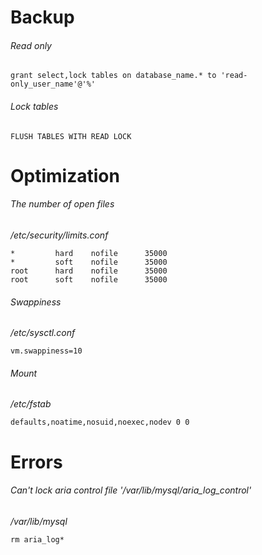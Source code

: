 # Backup

###### Read only
```
grant select,lock tables on database_name.* to 'read-only_user_name'@'%'
```

###### Lock tables
```
FLUSH TABLES WITH READ LOCK
```

# Optimization

###### The number of open files

_/etc/security/limits.conf_

```
*         hard    nofile      35000
*         soft    nofile      35000
root      hard    nofile      35000
root      soft    nofile      35000
```

######  Swappiness

_/etc/sysctl.conf_

```
vm.swappiness=10
```

###### Mount

_/etc/fstab_

```
defaults,noatime,nosuid,noexec,nodev 0 0
```

# Errors
###### Can't lock aria control file '/var/lib/mysql/aria_log_control'
_/var/lib/mysql_
```
rm aria_log*
```
